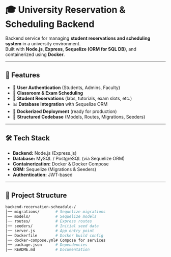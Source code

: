 # 🎓 University Reservation & Scheduling Backend

Backend service for managing **student reservations and scheduling system** in a university environment.  
Built with **Node.js**, **Express**, **Sequelize (ORM for SQL DB)**, and containerized using **Docker**.

---

## 🚀 Features

- 🔑 **User Authentication** (Students, Admins, Faculty)  
- 📅 **Classroom & Exam Scheduling**  
- 📝 **Student Reservations** (labs, tutorials, exam slots, etc.)  
- 📊 **Database Integration** with Sequelize ORM  
- 🐳 **Dockerized Deployment** (ready for production)  
- 📂 **Structured Codebase** (Models, Routes, Migrations, Seeders)  

---

## 🛠 Tech Stack

- **Backend:** Node.js (Express.js)  
- **Database:** MySQL / PostgreSQL (via Sequelize ORM)  
- **Containerization:** Docker & Docker Compose  
- **ORM:** Sequelize (Migrations & Seeders)  
- **Authentication:** JWT-based  

---

## 📂 Project Structure

```bash
backend-recervation-scheadule-/
│── migrations/       # Sequelize migrations
│── models/           # Sequelize models
│── routes/           # Express routes
│── seeders/          # Initial seed data
│── server.js         # App entry point
│── Dockerfile        # Docker build config
│── docker-compose.yml# Compose for services
│── package.json      # Dependencies
│── README.md         # Documentation
